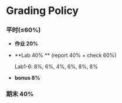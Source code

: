 # Grading Policy

### 平时($\leq$60%)

- **作业 20%**

- **Lab 40% ** (report 40% + check 60%)

  Lab1-6: 8%, 6%, 4%, 6%, 8%, 8%

- **bonus 8%**
### 期末 40%